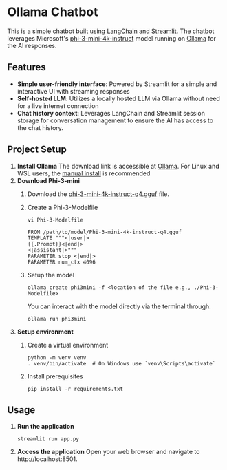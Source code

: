 # Ollama Chatbot

This is a simple chatbot built using [LangChain](https://github.com/langchain-ai/langchain) and [Streamlit](https://streamlit.io/). The chatbot leverages Microsoft's [phi-3-mini-4k-instruct](https://huggingface.co/microsoft/Phi-3-mini-4k-instruct) model running on [Ollama](https://ollama.com/) for the AI responses.

## Features
- **Simple user-friendly interface**: Powered by Streamlit for a simple and interactive UI with streaming responses
- **Self-hosted LLM**: Utilizes a locally hosted LLM via Ollama without need for a live internet connection
- **Chat history context**: Leverages LangChain and Streamlit session storage for conversation management to ensure the AI has access to the chat history.

## Project Setup
1. **Install Ollama**
  The download link is accessible at [Ollama](https://ollama.com/). For Linux and WSL users, the [manual install](https://github.com/ollama/ollama/blob/main/docs/linux.md) is recommended
2. **Download Phi-3-mini**
    1. Download the [phi-3-mini-4k-instruct-q4.gguf](https://huggingface.co/microsoft/Phi-3-mini-4k-instruct-gguf/blob/main/Phi-3-mini-4k-instruct-q4.gguf) file.

    2. Create a Phi-3-Modelfile
       
        ```
        vi Phi-3-Modelfile
        ```
        ```
        FROM /path/to/model/Phi-3-mini-4k-instruct-q4.gguf
        TEMPLATE """<|user|>
        {{.Prompt}}<|end|>
        <|assistant|>"""
        PARAMETER stop <|end|>
        PARAMETER num_ctx 4096
        ```
      
    3. Setup the model
       
        ```
        ollama create phi3mini -f <location of the file e.g., ./Phi-3-Modelfile>
        ```
        You can interact with the model directly via the terminal through:
        ```
        ollama run phi3mini
        ```
3. **Setup environment**
    1. Create a virtual environment
       
        ```
        python -m venv venv
        . venv/bin/activate  # On Windows use `venv\Scripts\activate`
        ```
   
    2. Install prerequisites
        ```
        pip install -r requirements.txt
        ```

## Usage
1. **Run the application**
   
    ```
    streamlit run app.py
    ```
3. **Access the application**
   Open your web browser and navigate to http://localhost:8501.
